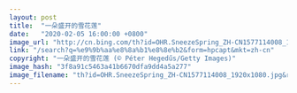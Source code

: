 ```yaml
---
layout: post
title:  "一朵盛开的雪花莲"
date:   "2020-02-05 16:00:00 +0800"
image_url: "http://cn.bing.com/th?id=OHR.SneezeSpring_ZH-CN1577114008_1920x1080.jpg&rf=LaDigue_1920x1080.jpg&pid=hp"
link: "/search?q=%e9%9b%aa%e8%8a%b1%e8%8e%b2&form=hpcapt&mkt=zh-cn"
copyright: "一朵盛开的雪花莲 (© Péter Hegedűs/Getty Images)"
image_hash: "3f8a91c5463a41b6670dfa9dd4a5a277"
image_filename: "th?id=OHR.SneezeSpring_ZH-CN1577114008_1920x1080.jpg&rf=LaDigue_1920x1080.jpg&pid=hp"
---
```


